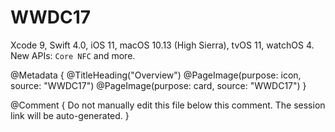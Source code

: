 # WWDC17

Xcode 9, Swift 4.0, iOS 11, macOS 10.13 (High Sierra), tvOS 11, watchOS 4.
New APIs: ``Core NFC`` and more. 

@Metadata {
   @TitleHeading("Overview")
   @PageImage(purpose: icon, source: "WWDC17")
   @PageImage(purpose: card, source: "WWDC17")
}

@Comment { Do not manually edit this file below this comment. The session link will be auto-generated. }
